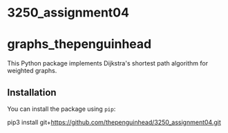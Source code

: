 # 3250_assignment04

# graphs_thepenguinhead

This Python package implements Dijkstra's shortest path algorithm for weighted graphs.

## Installation

You can install the package using `pip`:

pip3 install git+https://github.com/thepenguinhead/3250_assignment04.git



